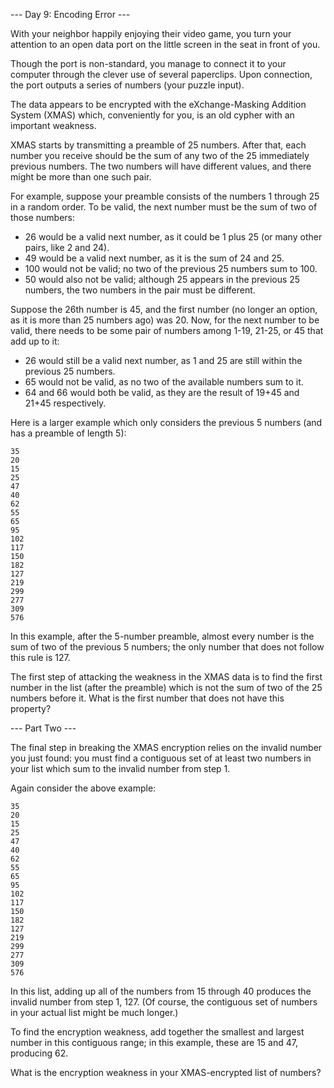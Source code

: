 --- Day 9: Encoding Error ---

With your neighbor happily enjoying their video game, you turn your attention
to an open data port on the little screen in the seat in front of you.

Though the port is non-standard, you manage to connect it to your computer
through the clever use of several paperclips. Upon connection, the port outputs
a series of numbers (your puzzle input).

The data appears to be encrypted with the eXchange-Masking Addition System
(XMAS) which, conveniently for you, is an old cypher with an important
weakness.

XMAS starts by transmitting a preamble of 25 numbers. After that, each number
you receive should be the sum of any two of the 25 immediately previous
numbers. The two numbers will have different values, and there might be more
than one such pair.

For example, suppose your preamble consists of the numbers 1 through 25 in a
random order. To be valid, the next number must be the sum of two of those
numbers:

 - 26 would be a valid next number, as it could be 1 plus 25 (or many other
   pairs, like 2 and 24).
 - 49 would be a valid next number, as it is the sum of 24 and 25.
 - 100 would not be valid; no two of the previous 25 numbers sum to 100.
 - 50 would also not be valid; although 25 appears in the previous 25 numbers,
   the two numbers in the pair must be different.

Suppose the 26th number is 45, and the first number (no longer an option, as it
is more than 25 numbers ago) was 20. Now, for the next number to be valid,
there needs to be some pair of numbers among 1-19, 21-25, or 45 that add up to
it:

 - 26 would still be a valid next number, as 1 and 25 are still within the
   previous 25 numbers.
 - 65 would not be valid, as no two of the available numbers sum to it.
 - 64 and 66 would both be valid, as they are the result of 19+45 and 21+45
   respectively.

Here is a larger example which only considers the previous 5 numbers (and has a
preamble of length 5):

    35
    20
    15
    25
    47
    40
    62
    55
    65
    95
    102
    117
    150
    182
    127
    219
    299
    277
    309
    576

In this example, after the 5-number preamble, almost every number is the sum of
two of the previous 5 numbers; the only number that does not follow this rule
is 127.

The first step of attacking the weakness in the XMAS data is to find the first
number in the list (after the preamble) which is not the sum of two of the 25
numbers before it. What is the first number that does not have this property?

--- Part Two ---

The final step in breaking the XMAS encryption relies on the invalid number you
just found: you must find a contiguous set of at least two numbers in your list
which sum to the invalid number from step 1.

Again consider the above example:

    35
    20
    15
    25
    47
    40
    62
    55
    65
    95
    102
    117
    150
    182
    127
    219
    299
    277
    309
    576

In this list, adding up all of the numbers from 15 through 40 produces the
invalid number from step 1, 127. (Of course, the contiguous set of numbers in
your actual list might be much longer.)

To find the encryption weakness, add together the smallest and largest number
in this contiguous range; in this example, these are 15 and 47, producing 62.

What is the encryption weakness in your XMAS-encrypted list of numbers?

